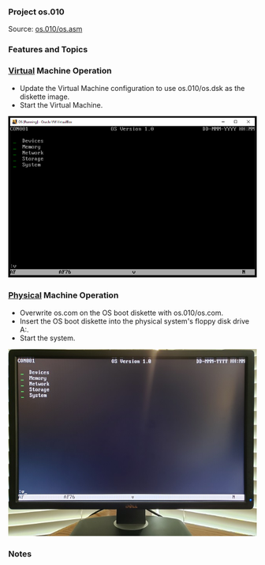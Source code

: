 ### Project os.010
Source: [os.010/os.asm](../os.010/os.asm)

### Features and Topics

### [Virtual](VIRTUAL.md) Machine Operation
- Update the Virtual Machine configuration to use os.010/os.dsk as the diskette image.
- Start the Virtual Machine.

<img src="../images/os010_VirtualBox_001.PNG" width="640"/>

### [Physical](PHYSICAL.md) Machine Operation
- Overwrite os.com on the OS boot diskette with os.010/os.com.
- Insert the OS boot diskette into the physical system's floppy disk drive A:.
- Start the system.

<img src="../images/os010_Boot_001.jpg"/>

### Notes
